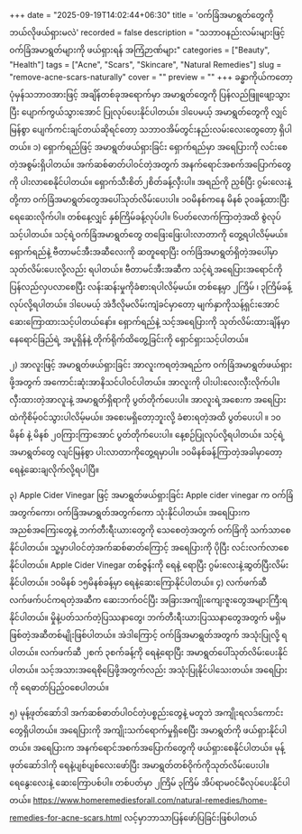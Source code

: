 +++
date = "2025-09-19T14:02:44+06:30"
title = '၀က်ခြံအမာရွတ်တွေကို ဘယ်လိုဖယ်ရှားမလဲ'
recorded = false
description = "သဘာဝနည်းလမ်းများဖြင့် ဝက်ခြံအမာရွတ်များကို ဖယ်ရှားရန် အကြံဉာဏ်များ"
categories = ["Beauty", "Health"]
tags = ["Acne", "Scars", "Skincare", "Natural Remedies"]
slug = "remove-acne-scars-naturally"
cover = ""
preview = ""
+++
ခန္ဓာကိုယ်ကတော့ ပုံမှန်သဘာဝအားဖြင့် အချိန်တစ်ခုအရောက်မှာ အမာရွတ်တွေကို ပြန်လည်ဖြူဖျော့သွားပြီး ပျောက်ကွယ်သွားအောင် ပြုလုပ်ပေးနိုင်ပါတယ်။ ဒါပေမယ့် အမာရွတ်တွေကို လျှင်မြန်စွာ ပျေက်ကင်းချင်တယ်ဆိုရင်တော့ သဘာဝအိမ်တွင်းနည်းလမ်းလေးတွေတော့ ရှိပါတယ်။
၁) ရှောက်ရည်ဖြင့် အမာရွတ်ဖယ်ရှားခြင်း
ရှောက်ရည်မှာ အရေပြားကို လင်းစေတဲ့အစွမ်းရှိပါတယ်။ အက်ဆစ်ဓာတ်ပါဝင်တဲ့အတွက် အနက်ရောင်အစက်အပြောက်တွေကို ပါးလာစေနိုင်ပါတယ်။ ရှောက်သီးစိတ်၂စိတ်ခန့်လှီးပါ။ အရည်ကို ညှစ်ပြီး ဂွမ်းလေးနဲ့ တို့ကာ ဝက်ခြံအမာရွတ်တွေအပေါ်သုတ်လိမ်းပေးပါ။ ၁၀မိနစ်ကနေ မိနစ် ၃၀ခန့်ထားပြီးရေဆေးလိုက်ပါ။ တစ်နေ့လျှင် နှစ်ကြိမ်ခန့်လုပ်ပါ။ ၆ပတ်လောက်ကြာတဲ့အထိ စွဲလုပ်သင့်ပါတယ်။ သင့်ရဲ့ဝက်ခြံအမာရွတ်တွေ တဖြေးဖြေးပါးလာတာကို တွေ့ရပါလိမ့်မယ်။
ရှောက်ရည်နဲ့ ဗီတာမင်အီးအဆီလေးကို ဆတူရောပြီး ဝက်ခြံအမာရွတ်ရှိတဲ့အပေါ်မှာ သုတ်လိမ်းပေးလို့လည်း ရပါတယ်။ ဗီတာမင်အီးအဆီက သင့်ရဲ့အရေပြားအရောင်ကို ပြန်လည်လှပလာစေပြီး လန်းဆန်းမှုကိုခံစားရပါလိမ့်မယ်။ တစ်နေ့မှာ ၂ကြိမ် ၊ ၃ကြိမ်ခန့်လုပ်လို့ရပါတယ်။ ဒါပေမယ့် အဲဒီလိုမလိမ်းကျံခင်မှာတော့ မျက်နှာကိုသန့်ရှင်းအောင် ဆေးကြောထားသင့်ပါတယ်နော်။
ရှောက်ရည်နဲ့ သင့်အရေပြားကို သုတ်လိမ်းထားချိန်မှာ နေရောင်ခြည်ရဲ့ အပူရှိန်နဲ့ တိုက်ရိုက်ထိတွေ့ခြင်းကို ရှောင်ရှားသင့်ပါတယ်။

၂) အာလူးဖြင့် အမာရွတ်ဖယ်ရှားခြင်း
အာလူးကရတဲ့အရည်က ဝက်ခြံအမာရွတ်ဖယ်ရှားဖို့အတွက် အကောင်းဆုံးအာနိသင်ပါဝင်ပါတယ်။ အာလူးကို ပါးပါးလေးလှီးလိုက်ပါ။ လှီးထားတဲ့အာလူးနဲ့ အမာရွတ်ရှိရာကို ပွတ်တိုက်ပေးပါ။ အာလူးရဲ့အစေးက အရေပြားထဲကိုစိမ့်ဝင်သွားပါလိမ့်မယ်။ အစေးမရှိတော့ဘူးလို့ ခံစားရတဲ့အထိ ပွတ်ပေးပါ ။ ၁၀ မိနစ် နဲ့ မိနစ် ၂၀ကြားကြာအောင် ပွတ်တိုက်ပေးပါ။ နေ့စဉ်ပြုလုပ်လို့ရပါတယ်။ သင့်ရဲ့အမာရွတ်တွေ လျင်မြန်စွာ ပါးလာတာကိုတွေ့ရမှာပါ။ ၁၀မိနစ်ခန့်ကြာတဲ့အခါမှာတော့ ရေနဲ့ဆေးချလိုက်လို့ရပါပြီ။

၃) Apple Cider Vinegar ဖြင့် အမာရွတ်ဖယ်ရှားခြင်း
Apple cider vinegar က ဝက်ခြံအတွက်ကော၊ ဝက်ခြံအမာရွတ်အတွက်ကော သုံးနိုင်ပါတယ်။ အရေပြားက အညစ်အကြေးတွေနဲ့ ဘက်တီးရီးယားတွေကို သေစေတဲ့အတွက် ဝက်ခြံကို သက်သာစေနိုင်ပါတယ်။ သူ့မှာပါဝင်တဲ့အက်ဆစ်ဓာတ်ကြောင့် အရေပြားကို ပိုပြီး လင်းလက်လာစေနိုင်ပါတယ်။ Apple Cider Vinegar တစ်ဇွန်းကို ရေနဲ့ ရောပြီး ဂွမ်းလေးနဲ့ဆွတ်ပြီးလိမ်းနိုင်ပါတယ်။ ၁၀မိနစ် ၁၅မိနစ်ခန့်မှာ ရေနဲ့ဆေးကြောနိုင်ပါတယ်။
၄) လက်ဖက်ဆီ
လက်ဖက်ပင်ကရတဲ့အဆီက ဆေးဘက်ဝင်ပြီး အခြားအကျိုးကျေးဇူးတွေအများကြီးရနိုင်ပါတယ်။ မှိုနဲ့ပတ်သက်တဲ့ပြဿနာတွေ၊ ဘက်တီးရီးယားပြဿနာတွေအတွက် မရှိမဖြစ်တဲ့အဆီတစ်မျိုးဖြစ်ပါတယ်။ အဲဒါကြောင့် ဝက်ခြံအမာရွတ်အတွက် အသုံးပြုလို့ ရပါတယ်။ လက်ဖက်ဆီ ၂စက် ၃စက်ခန့်ကို ရေနဲ့ရောပြီး အမာရွတ်ပေါ်သုတ်လိမ်းပေးနိုင်ပါတယ်။ သင့်အသားအရေစိုပြေဖို့အတွက်လည်း အသုံးပြုနိုင်ပါသေးတယ်။ အရေပြားကို ရေဓာတ်ပြည့်ဝစေပါတယ်။

၅) မုန့်ဖုတ်ဆော်ဒါ
အက်ဆစ်ဓာတ်ပါဝင်တဲ့ပစ္စည်းတွေနဲ့ မတူဘဲ အကျိုးရလဒ်ကောင်းတွေရှိပါတယ်။ အရေပြားကို အကျိုးသက်ရောက်မှုရှိစေပြီး အမာရွတ်ကို ဖယ်ရှားနိုင်ပါတယ်။ အရေပြားက အနက်ရောင်အစက်အပြောက်တွေကို ဖယ်ရှားစေနိုင်ပါတယ်။ မုန့်ဖုတ်ဆော်ဒါကို ရေနဲ့ပျစ်ပျစ်လေးဖော်ပြီး အမာရွတ်တစ်ဝိုက်ကိုသုတ်လိမ်းပေးပါ။ ရေနွေးလေးနဲ့ ဆေးကြောပစ်ပါ။ တစ်ပတ်မှာ ၂ကြိမ် ၃ကြိမ် အိပ်ရာမဝင်မီလုပ်ပေးနိုင်ပါတယ်။
https://www.homeremediesforall.com/natural-remedies/home-remedies-for-acne-scars.html လင့်မှာဘာသာပြန်ဖော်ပြခြင်းဖြစ်ပါတယ် 